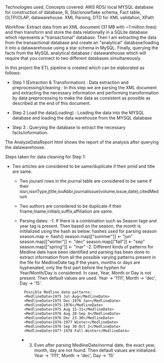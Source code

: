 
Technologies used, Concepts covered: AWS RDS/ local MYSQL database for construction of database, R, Star/snowflake schema, Fact table, OLTP/OLAP, datawarehouse. XML Parsing, DTD for XML validation, XPath

Workflow:
Extract data from an XML document (31 MB with ~1 million lines) and then transform and store the data relationally in a SQLite database which represents a "transactional" database. 
Then I am extracting the  data from the transactional database and create an "analytical" database/loading it into a datawarehouse using a star schema in MySQL. 
Finally, querying the facts from the MySQL analytical database / datawarehouse which will require that you connect to two different databases simultaneously.


In this project the ETL pipeline is created which can be elaborated as follows:

- Step 1 (Extraction & Transformation) : Data extraction and preprocessing/cleaning : In this step we are parsing the XML document and extracting the necessary information and performing transformation by data preprocessing to make the data as consistent as possible as described at the end of this document.

- Step 2 Load the data(Loading) : Loading the data into the MYSQL database and loading the data warehouse from the MYSQL database

- Step 3 : Querying the database to extract the necessary facts/information.

The AnalyzeDataReport html shows the report of the analysis after querying the datawarehouse.

Steps taken for data cleaning for Step 1:
 - Two articles are considered to be same/duplicate if their pmid and title are same.
    - Two jouranl rows in the journal table are considered to be same if their issn,issnType,jtitle,isoAbbr,journalissue(volume,issue,date),citedMedium
    -  Two authors are considered to be duplicate if their fname,lname,initials,suffix,affiliation are same.
    - Parsing dates:
        -1. If there is a combination such as Season tage and year tag is present. Then based on the season, the month is initilalized using the hash as below:
            hashes used for parsing season
            season.map <- hash()
            season.map[["summer"]] <- "jun"
            season.map[["winter"]] <- "dec"
            season.map[["fall"]] <- "sep"
            season.map[["spring"]] <- "mar"
        -2. Different kinds of patterns for Medline date have been identified and parsing has been done to extract information from all the possible
            varying patterns present in the file for MedlineDate tag.If the years, months or days are hyphenated, only the first part before the hyphen for Year/Month/Day is considered. In case, Year, Month or Day is not present. Then default values are used. Year -> '1111', Month -> 'dec', Day -> '15'.

            Possible Medline date patterns:
            <MedlineDate>1975 Jul-Aug</MedlineDate>
            <MedlineDate>1975 Dec-1976 Jan</MedlineDate>
            <MedlineDate>1975-1976</MedlineDate>
            <MedlineDate>1975 Aug 15-31</MedlineDate>
            <MedlineDate>1976 Aug 28-Sep 4</MedlineDate>
            <MedlineDate>1976 Dec 23-30</MedlineDate>
            <MedlineDate>1976-1977 Winter</MedlineDate>
            <MedlineDate>1976 Sep 30-Oct 2</MedlineDate>
            <MedlineDate>1977-1978 Fall-Winter</MedlineDate>

        - 3. Even after parsing MedlineDate/normal date, the exact year, month, day are not found. Then default values are initialized. Year -> '1111', Month -> 'dec',  Day -> '15'
